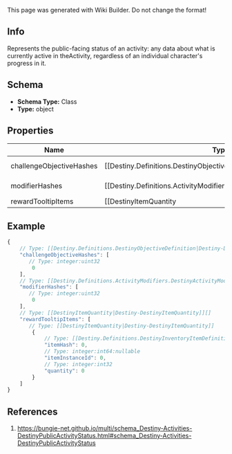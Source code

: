 <span class="wiki-builder">This page was generated with Wiki Builder. Do not change the format!</span>

## Info
Represents the public-facing status of an activity: any data about what is currently active in theActivity, regardless of an individual character's progress in it.

## Schema
* **Schema Type:** Class
* **Type:** object

## Properties
Name | Type | Description
---- | ---- | -----------
challengeObjectiveHashes | [[Destiny.Definitions.DestinyObjectiveDefinition|Destiny-Definitions-DestinyObjectiveDefinition]]:integer:uint32[] | Active Challenges for the activity, if any - represented as hashes for DestinyObjectiveDefinitions.
modifierHashes | [[Destiny.Definitions.ActivityModifiers.DestinyActivityModifierDefinition|Destiny-Definitions-ActivityModifiers-DestinyActivityModifierDefinition]]:integer:uint32[] | The active modifiers on this activity, if any - represented as hashes for DestinyActivityModifierDefinitions.
rewardTooltipItems | [[DestinyItemQuantity|Destiny-DestinyItemQuantity]][] | If the activity itself provides any specific &quot;mock&quot; rewards, this will be the items and their quantity. Why &quot;mock&quot;, you ask?  Because these are the rewards as they are represented in the tooltip of the Activity. These are often pointers to fake items that look good in a tooltip, but represent an abstract concept of what you will get for a reward rather than the specific items you may obtain.

## Example
```javascript
{
    // Type: [[Destiny.Definitions.DestinyObjectiveDefinition|Destiny-Definitions-DestinyObjectiveDefinition]]:integer:uint32[]
    "challengeObjectiveHashes": [
       // Type: integer:uint32
        0
    ],
    // Type: [[Destiny.Definitions.ActivityModifiers.DestinyActivityModifierDefinition|Destiny-Definitions-ActivityModifiers-DestinyActivityModifierDefinition]]:integer:uint32[]
    "modifierHashes": [
       // Type: integer:uint32
        0
    ],
    // Type: [[DestinyItemQuantity|Destiny-DestinyItemQuantity]][]
    "rewardTooltipItems": [
       // Type: [[DestinyItemQuantity|Destiny-DestinyItemQuantity]]
        {
            // Type: [[Destiny.Definitions.DestinyInventoryItemDefinition|Destiny-Definitions-DestinyInventoryItemDefinition]]:integer:uint32
            "itemHash": 0,
            // Type: integer:int64:nullable
            "itemInstanceId": 0,
            // Type: integer:int32
            "quantity": 0
        }
    ]
}

```

## References
1. https://bungie-net.github.io/multi/schema_Destiny-Activities-DestinyPublicActivityStatus.html#schema_Destiny-Activities-DestinyPublicActivityStatus
